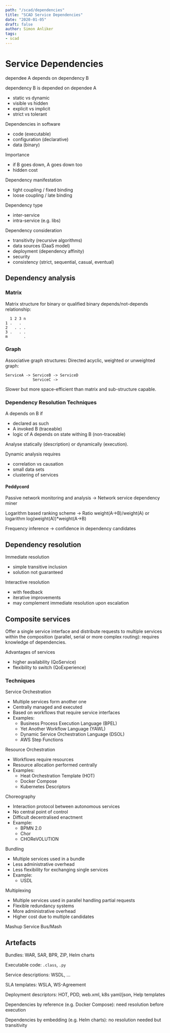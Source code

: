 ```yaml
---
path: "/scad/dependencies"
title: "SCAD Service Dependencies"
date: "2020-01-05"
draft: false
author: Simon Anliker
tags:
- scad
---
```


# Service Dependencies

dependee A depends on dependency B

dependency B is depended on dependee A

- static vs dynamic
- visible vs hidden
- explicit vs implicit
- strict vs tolerant

Dependencies in software

- code (executable)
- configuration (declarative)
- data (binary)

Importance

- if B goes down, A goes down too
- hidden cost

Dependency manifestation

- tight coupling / fixed binding
- loose coupling / late binding

Dependency type

- inter-service
- intra-service (e.g. libs)

Dependency consideration

- transitivity (recursive algorithms)
- data sources (DaaS model)
- deployment (dependency affinity)
- security
- consistency (strict, sequential, casual, eventual)

## Dependency analysis

### Matrix

Matrix structure for binary or qualified binary depends/not-depends relationship:

```
  1 2 3 n
1 .   .
2   . . .
3 .   . .
m       .
```

### Graph

Associative graph structures: Directed acyclic, weighted or unweighted graph:

```
ServiceA -> ServiceB -> ServiceD
            ServiceC ->
```

Slower but more space-efficient than matrix and sub-structure capable.

### Dependency Resolution Techniques

A depends on B if

- declared as such
- A invoked B (traceable)
- logic of A depends on state withing B (non-traceable)

Analyse statically (description) or dynamically (execution).

Dynamic analysis requires

- correlation vs causation
- small data sets
- clustering of services

#### Peddycord

Passive network monitoring and analysis -> Network service dependency miner

Logarithm based ranking scheme -> Ratio weight(A->B)/weight(A) or logarithm log(weight(A))*weight(A->B)

Frequency inference -> confidence in dependency candidates

## Dependency resolution

Immediate resolution

- simple transitive inclusion
- solution not guaranteed

Interactive resolution

- with feedback
- iterative improvements
- may complement immediate resolution upon escalation

## Composite services

Offer a single service interface and distribute requests to multiple services
within the composition (parallel, serial or more complex routing): requires
knowledge of dependencies.

Advantages of services

- higher availability (QoService)
- flexibility to switch (QoExperience)

### Techniques

Service Orchestration

- Multiple services form another one
- Centrally managed and executed
- Based on workflows that require service interfaces
- Examples:
  - Business Process Execution Language (BPEL)
  - Yet Another Workflow Language (YAWL)
  - Dynamic Service Orchestration Language (DSOL)
  - AWS Step Functions

Resource Orchestration

- Workflows require resources
- Resource allocation performed centrally
- Examples:
  - Heat Orchestration Template (HOT)
  - Docker Compose
  - Kubernetes Descriptors

Choreography

- Interaction protocol between autonomous services
- No central point of control
- Difficult decentralised enactment
- Example:
  - BPMN 2.0
  - Chor
  - CHOReVOLUTION

Bundling

- Multiple services used in a bundle
- Less administrative overhead
- Less flexibility for exchanging single services
- Example:
  - USDL

Multiplexing

- Multiple services used in parallel handling partial requests
- Flexible redundancy systems
- More administrative overhead
- Higher cost due to multiple candidates

Mashup
Service Bus/Mash

## Artefacts

Bundles: WAR, SAR, BPR, ZIP, Helm charts

Executable code: `.class`, `.py`

Service descriptions: WSDL, ...

SLA templates: WSLA, WS-Agreement

Deployment descriptors: HOT, PDD, web.xml, k8s yaml/json, Help templates

Dependencies by reference (e.g. Docker Compose): need resolution before execution

Dependencies by embedding (e.g. Helm charts): no resolution needed but transitivity
